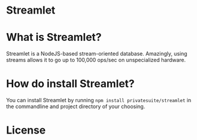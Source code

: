 # Streamlet

# What is Streamlet?

Streamlet is a NodeJS-based stream-oriented database. Amazingly, using streams allows it to go up to 100,000 ops/sec on unspecialized hardware.

# How do install Streamlet?

You can install Streamlet by running `npm install privatesuite/streamlet` in the commandline and project directory of your choosing.

# License


